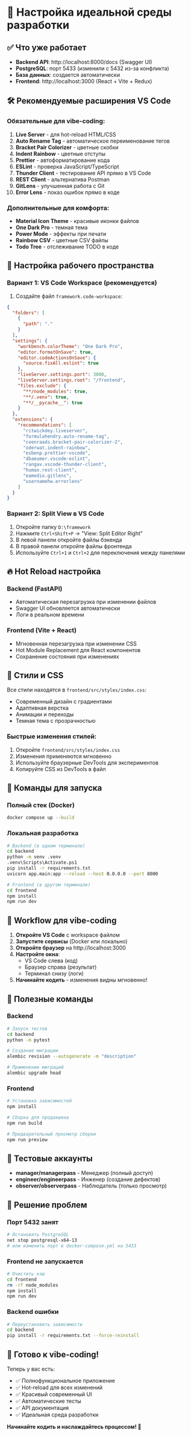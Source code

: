 # 🚀 Настройка идеальной среды разработки

## ✅ Что уже работает

- **Backend API**: http://localhost:8000/docs (Swagger UI)
- **PostgreSQL**: порт 5433 (изменили с 5432 из-за конфликта)
- **База данных**: создается автоматически
- **Frontend**: http://localhost:3000 (React + Vite + Redux)

## 🛠️ Рекомендуемые расширения VS Code

### Обязательные для vibe-coding:
1. **Live Server** - для hot-reload HTML/CSS
2. **Auto Rename Tag** - автоматическое переименование тегов
3. **Bracket Pair Colorizer** - цветные скобки
4. **Indent Rainbow** - цветные отступы
5. **Prettier** - автоформатирование кода
6. **ESLint** - проверка JavaScript/TypeScript
7. **Thunder Client** - тестирование API прямо в VS Code
8. **REST Client** - альтернатива Postman
9. **GitLens** - улучшенная работа с Git
10. **Error Lens** - показ ошибок прямо в коде

### Дополнительные для комфорта:
- **Material Icon Theme** - красивые иконки файлов
- **One Dark Pro** - темная тема
- **Power Mode** - эффекты при печати
- **Rainbow CSV** - цветные CSV файлы
- **Todo Tree** - отслеживание TODO в коде

## 🎯 Настройка рабочего пространства

### Вариант 1: VS Code Workspace (рекомендуется)
1. Создайте файл `framework.code-workspace`:
```json
{
  "folders": [
    {
      "path": "."
    }
  ],
  "settings": {
    "workbench.colorTheme": "One Dark Pro",
    "editor.formatOnSave": true,
    "editor.codeActionsOnSave": {
      "source.fixAll.eslint": true
    },
    "liveServer.settings.port": 3000,
    "liveServer.settings.root": "/frontend",
    "files.exclude": {
      "**/node_modules": true,
      "**/.venv": true,
      "**/__pycache__": true
    }
  },
  "extensions": {
    "recommendations": [
      "ritwickdey.liveserver",
      "formulahendry.auto-rename-tag",
      "coenraads.bracket-pair-colorizer-2",
      "oderwat.indent-rainbow",
      "esbenp.prettier-vscode",
      "dbaeumer.vscode-eslint",
      "rangav.vscode-thunder-client",
      "humao.rest-client",
      "eamodio.gitlens",
      "usernamehw.errorlens"
    ]
  }
}
```

### Вариант 2: Split View в VS Code
1. Откройте папку `D:\framework`
2. Нажмите `Ctrl+Shift+P` → "View: Split Editor Right"
3. В левой панели откройте файлы бэкенда
4. В правой панели откройте файлы фронтенда
5. Используйте `Ctrl+1` и `Ctrl+2` для переключения между панелями

## 🔥 Hot Reload настройка

### Backend (FastAPI)
- Автоматическая перезагрузка при изменении файлов
- Swagger UI обновляется автоматически
- Логи в реальном времени

### Frontend (Vite + React)
- Мгновенная перезагрузка при изменении CSS
- Hot Module Replacement для React компонентов
- Сохранение состояния при изменениях

## 🎨 Стили и CSS

Все стили находятся в `frontend/src/styles/index.css`:
- Современный дизайн с градиентами
- Адаптивная верстка
- Анимации и переходы
- Темная тема с прозрачностью

### Быстрые изменения стилей:
1. Откройте `frontend/src/styles/index.css`
2. Изменения применяются мгновенно
3. Используйте браузерные DevTools для экспериментов
4. Копируйте CSS из DevTools в файл

## 🚀 Команды для запуска

### Полный стек (Docker)
```bash
docker compose up --build
```

### Локальная разработка
```bash
# Backend (в одном терминале)
cd backend
python -m venv .venv
.venv\Scripts\Activate.ps1
pip install -r requirements.txt
uvicorn app.main:app --reload --host 0.0.0.0 --port 8000

# Frontend (в другом терминале)
cd frontend
npm install
npm run dev
```

## 🎯 Workflow для vibe-coding

1. **Откройте VS Code** с workspace файлом
2. **Запустите сервисы** (Docker или локально)
3. **Откройте браузер** на http://localhost:3000
4. **Настройте окна**:
   - VS Code слева (код)
   - Браузер справа (результат)
   - Терминал снизу (логи)
5. **Начинайте кодить** - изменения видны мгновенно!

## 🔧 Полезные команды

### Backend
```bash
# Запуск тестов
cd backend
python -m pytest

# Создание миграции
alembic revision --autogenerate -m "description"

# Применение миграций
alembic upgrade head
```

### Frontend
```bash
# Установка зависимостей
npm install

# Сборка для продакшена
npm run build

# Предварительный просмотр сборки
npm run preview
```

## 🎨 Тестовые аккаунты

- **manager/managerpass** - Менеджер (полный доступ)
- **engineer/engineerpass** - Инженер (создание дефектов)
- **observer/observerpass** - Наблюдатель (только просмотр)

## 🚨 Решение проблем

### Порт 5432 занят
```bash
# Остановить PostgreSQL
net stop postgresql-x64-13
# или изменить порт в docker-compose.yml на 5433
```

### Frontend не запускается
```bash
# Очистить кэш
cd frontend
rm -rf node_modules
npm install
npm run dev
```

### Backend ошибки
```bash
# Переустановить зависимости
cd backend
pip install -r requirements.txt --force-reinstall
```

## 🎯 Готово к vibe-coding!

Теперь у вас есть:
- ✅ Полнофункциональное приложение
- ✅ Hot-reload для всех изменений
- ✅ Красивый современный UI
- ✅ Автоматические тесты
- ✅ API документация
- ✅ Идеальная среда разработки

**Начинайте кодить и наслаждайтесь процессом! 🚀**
